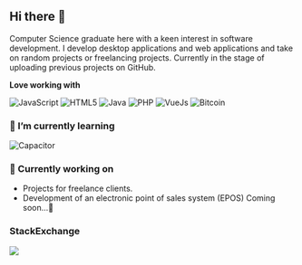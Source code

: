 ## Hi there 👋

Computer Science graduate here with a keen interest in software development. I develop desktop applications and web applications and take on random projects or freelancing projects. Currently in the stage of uploading previous projects on GitHub. 

**Love working with**

<div display="flex">
  <img src="https://img.shields.io/badge/JavaScript-F7DF1E?style=for-the-badge&logo=javascript&logoColor=black" alt="JavaScript"/>
  <img src="https://img.shields.io/badge/HTML5-E34F26?style=for-the-badge&logo=html5&logoColor=white" alt="HTML5"/>
  <img src="https://img.shields.io/badge/Java-ED8B00?style=for-the-badge&logo=openjdk&logoColor=white" alt="Java"/>
  <img src="https://img.shields.io/badge/PHP-777BB4?style=for-the-badge&logo=php&logoColor=white" alt="PHP"/>
  <img src="https://img.shields.io/badge/Vue.js-35495E?style=for-the-badge&logo=vue.js&logoColor=4FC08D" alt="VueJs"/>
  <img src="https://img.shields.io/badge/Bitcoin-000000?style=for-the-badge&logo=bitcoin&logoColor=white" alt="Bitcoin"/>
</div>

### 🌱 I’m currently learning

<div display="flex">
  <img src="https://img.shields.io/badge/Capacitor-119EFF?style=for-the-badge&logo=Capacitor&logoColor=white" alt="Capacitor"/>
</div>

### 🔭 Currently working on

- Projects for freelance clients.
- Development of an electronic point of sales system (EPOS) Coming soon...🎯



### StackExchange
<a href="https://stackexchange.com/users/6570849/racing121"><img src="https://aleen42.github.io/badges/src/stackexchange.svg"/></a>
